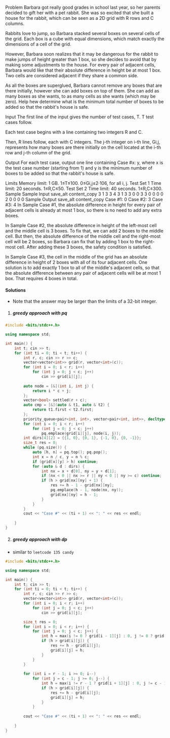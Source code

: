 Problem
Barbara got really good grades in school last year, so her parents decided to gift her with a pet rabbit. She was so excited that she built a house for the rabbit, which can be seen as a 2D grid with R rows and C columns.

Rabbits love to jump, so Barbara stacked several boxes on several cells of the grid. Each box is a cube with equal dimensions, which match exactly the dimensions of a cell of the grid.

However, Barbara soon realizes that it may be dangerous for the rabbit to make jumps of height greater than 1 box, so she decides to avoid that by making some adjustments to the house. For every pair of adjacent cells, Barbara would like that their absolute difference in height be at most 1 box. Two cells are considered adjacent if they share a common side.

As all the boxes are superglued, Barbara cannot remove any boxes that are there initially, however she can add boxes on top of them. She can add as many boxes as she wants, to as many cells as she wants (which may be zero). Help hew determine what is the minimum total number of boxes to be added so that the rabbit's house is safe.

Input
The first line of the input gives the number of test cases, T. T test cases follow.

Each test case begins with a line containing two integers R and C.

Then, R lines follow, each with C integers. The j-th integer on i-th line, Gi,j, represents how many boxes are there initially on the cell located at the i-th row and j-th column of the grid.

Output
For each test case, output one line containing Case #x: y, where x is the test case number (starting from 1) and y is the minimum number of boxes to be added so that the rabbit's house is safe.

Limits
Memory limit: 1 GB.
1≤T≤100.
0≤Gi,j≤2⋅106, for all i, j.
Test Set 1
Time limit: 20 seconds.
1≤R,C≤50.
Test Set 2
Time limit: 40 seconds.
1≤R,C≤300.
Sample
Sample Input
save_alt
content_copy
3
1 3
3 4 3
1 3
3 0 0
3 3
0 0 0
0 2 0
0 0 0
Sample Output
save_alt
content_copy
Case #1: 0
Case #2: 3
Case #3: 4
In Sample Case #1, the absolute difference in height for every pair of adjacent cells is already at most 1 box, so there is no need to add any extra boxes.

In Sample Case #2, the absolute difference in height of the left-most cell and the middle cell is 3 boxes. To fix that, we can add 2 boxes to the middle cell. But then, the absolute difference of the middle cell and the right-most cell will be 2 boxes, so Barbara can fix that by adding 1 box to the right-most cell. After adding these 3 boxes, the safety condition is satisfied.

In Sample Case #3, the cell in the middle of the grid has an absolute difference in height of 2 boxes with all of its four adjacent cells. One solution is to add exactly 1 box to all of the middle's adjacent cells, so that the absolute difference between any pair of adjacent cells will be at most 1 box. That requires 4 boxes in total.


#### Solutions

- Note that the answer may  be larger than the limits of a 32-bit integer.

1. ##### greedy approach with pq

```c++
#include <bits/stdc++.h>

using namespace std;

int main() {
    int t; cin >> t;
    for (int ti = 0; ti < t; ti++) {
        int r, c; cin >> r >> c;
        vector<vector<int>> grid(r, vector<int>(c));
        for (int i = 0; i < r; i++)
            for (int j = 0; j < c; j++)
                cin >> grid[i][j];
        
        auto node = [&](int i, int j) {
            return i * c + j;
        };
        vector<bool> settled(r + c);
        auto cmp = [&](auto & t1, auto & t2) {
            return t1.first < t2.first;
        };
        priority_queue<pair<int, int>, vector<pair<int, int>>, decltype(cmp)> pq(cmp);
        for (int i = 0; i < r; i++)
            for (int j = 0; j < c; j++)
                pq.emplace(grid[i][j], node(i, j));
        int dirs[4][2] = {{1, 0}, {0, 1}, {-1, 0}, {0, -1}};
        size_t res = 0;
        while (pq.size()) {
            auto [h, n] = pq.top(); pq.pop();
            int x = n / c, y = n % c;
            if (grid[x][y] > h) continue;
            for (auto & d : dirs) {
                int nx = x + d[0], ny = y + d[1];
                if (nx < 0 || nx >= r || ny < 0 || ny >= c) continue;
                if (h > grid[nx][ny] + 1) {
                    res += h - 1 - grid[nx][ny];
                    pq.emplace(h - 1, node(nx, ny));
                    grid[nx][ny] = h - 1;
                }
            }
        }
        cout << "Case #" << (ti + 1) << ": " << res << endl;
    
    }
}
```

2. ##### greedy approach with dp

- similar to `leetcode 135 candy`


```c++
#include <bits/stdc++.h>

using namespace std;

int main() {
    int t; cin >> t;
    for (int ti = 0; ti < t; ti++) {
        int r, c; cin >> r >> c;
        vector<vector<int>> grid(r, vector<int>(c));
        for (int i = 0; i < r; i++)
            for (int j = 0; j < c; j++)
                cin >> grid[i][j];

        size_t res = 0;
        for (int i = 0; i < r; i++) {
            for (int j = 0; j < c; j++) {
                int h = max(i != 0 ? grid[i - 1][j] : 0, j != 0 ? grid[i][j - 1] : 0) - 1;
                if (h > grid[i][j]) {
                    res += h - grid[i][j];
                    grid[i][j] = h;
                }
            }
        }
        
        for (int i = r - 1; i >= 0; i--)
            for (int j = c - 1; j >= 0; j--) {
                int h = max(i != r - 1 ? grid[i + 1][j] : 0, j != c - 1 ? grid[i][j + 1] : 0) - 1;
                if (h > grid[i][j]) {
                    res += h - grid[i][j];
                    grid[i][j] = h;                    
                }
            }
        
        cout << "Case #" << (ti + 1) << ": " << res << endl;
    
    }
}
```